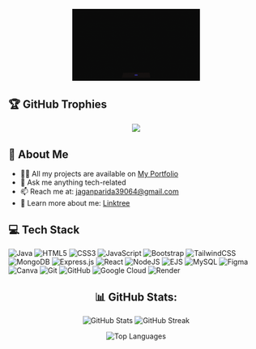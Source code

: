 <p align="center">
  <img src="gigIMG.gif" width="50%" />
</p>

## 🏆 GitHub Trophies
<p align="center">
  <img src="https://github-profile-trophy.vercel.app/?username=jaganparida&theme=radical&no-frame=false&no-bg=false&margin-w=4&v=1" />
</p>



## 💫 About Me
- 👨‍💻 All my projects are available on [My Portfolio](https://jaganparida.github.io/Portfolio/)  
- 💬 Ask me anything tech-related  
- 📫 Reach me at: jaganparida39064@gmail.com  
- 📄 Learn more about me: [Linktree](https://linktr.ee/JaganParida?utm_source=linktree_admin_share)


## 💻 Tech Stack
![Java](https://img.shields.io/badge/java-%23ED8B00.svg?style=for-the-badge&logo=openjdk&logoColor=white)
![HTML5](https://img.shields.io/badge/html5-%23E34F26.svg?style=for-the-badge&logo=html5&logoColor=white) 
![CSS3](https://img.shields.io/badge/css3-%231572B6.svg?style=for-the-badge&logo=css3&logoColor=white)
![JavaScript](https://img.shields.io/badge/javascript-%23323330.svg?style=for-the-badge&logo=javascript&logoColor=%23F7DF1E)
![Bootstrap](https://img.shields.io/badge/bootstrap-%238511FA.svg?style=for-the-badge&logo=bootstrap&logoColor=white)
![TailwindCSS](https://img.shields.io/badge/tailwindcss-%2338B2AC.svg?style=for-the-badge&logo=tailwind-css&logoColor=white)
![MongoDB](https://img.shields.io/badge/MongoDB-%234ea94b.svg?style=for-the-badge&logo=mongodb&logoColor=white)
![Express.js](https://img.shields.io/badge/express.js-%23404d59.svg?style=for-the-badge&logo=express&logoColor=%2361DAFB)
![React](https://img.shields.io/badge/react-%2320232a.svg?style=for-the-badge&logo=react&logoColor=%2361DAFB)
![NodeJS](https://img.shields.io/badge/node.js-6DA55F?style=for-the-badge&logo=node.js&logoColor=white)
![EJS](https://img.shields.io/badge/ejs-%23B4CA65.svg?style=for-the-badge&logo=ejs&logoColor=black)
![MySQL](https://img.shields.io/badge/mysql-4479A1.svg?style=for-the-badge&logo=mysql&logoColor=white)
![Figma](https://img.shields.io/badge/figma-%23F24E1E.svg?style=for-the-badge&logo=figma&logoColor=white)
![Canva](https://img.shields.io/badge/Canva-%2300C4CC.svg?style=for-the-badge&logo=Canva&logoColor=white)
![Git](https://img.shields.io/badge/git-%23F05033.svg?style=for-the-badge&logo=git&logoColor=white)
![GitHub](https://img.shields.io/badge/github-%23121011.svg?style=for-the-badge&logo=github&logoColor=white)
![Google Cloud](https://img.shields.io/badge/GoogleCloud-%234285F4.svg?style=for-the-badge&logo=google-cloud&logoColor=white)
![Render](https://img.shields.io/badge/Render-%46E3B7.svg?style=for-the-badge&logo=render&logoColor=white)

<h2 align="center">📊 GitHub Stats:</h2>

<!-- 📊 GitHub Stats + Streak -->
<p align="center">
  <img width="48%" src="https://github-readme-stats.vercel.app/api?username=JaganParida&theme=tokyonight&hide_border=false&include_all_commits=false&count_private=false&v=1" alt="GitHub Stats"/>
  <img width="48%" src="https://nirzak-streak-stats.vercel.app/?user=JaganParida&theme=tokyonight&hide_border=false&v=1" alt="GitHub Streak"/>
</p>


<!-- 📚 Top Languages + Dev Quote -->
<p align="center">
  <img width="40%" src="https://github-readme-stats.vercel.app/api/top-langs/?username=JaganParida&theme=tokyonight&hide_border=false&layout=compact&v=1" alt="Top Languages"/>
</p>
